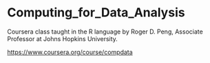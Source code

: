Computing_for_Data_Analysis
===========================

Coursera class taught in the R language by Roger D. Peng, Associate Professor at Johns Hopkins University.

https://www.coursera.org/course/compdata
